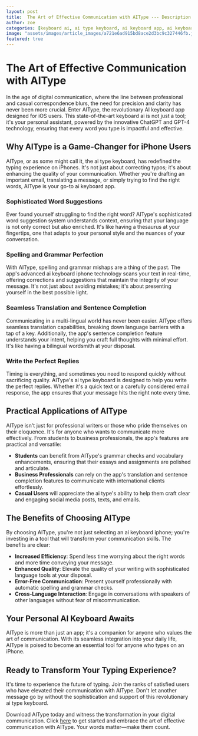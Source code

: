```yaml
---
layout: post
title:  The Art of Effective Communication with AIType --- Description
author: zoe
categories: [keyboard ai, ai type keyboard, ai keyboard app, ai keyboard, aitype, ai type, ai keyboard iphone]
image: "assets/images/article_images/a721e6ad915bd8ace2d3bc9c327446fb.jpg"
featured: true
---
```


# The Art of Effective Communication with AIType

In the age of digital communication, where the line between professional and casual correspondence blurs, the need for precision and clarity has never been more crucial. Enter AIType, the revolutionary AI keyboard app designed for iOS users. This state-of-the-art keyboard ai is not just a tool; it's your personal assistant, powered by the innovative ChatGPT and GPT-4 technology, ensuring that every word you type is impactful and effective.

## Why AIType is a Game-Changer for iPhone Users

AIType, or as some might call it, the ai type keyboard, has redefined the typing experience on iPhones. It's not just about correcting typos; it's about enhancing the quality of your communication. Whether you're drafting an important email, translating a message, or simply trying to find the right words, AIType is your go-to ai keyboard app.

### Sophisticated Word Suggestions

Ever found yourself struggling to find the right word? AIType's sophisticated word suggestion system understands context, ensuring that your language is not only correct but also enriched. It's like having a thesaurus at your fingertips, one that adapts to your personal style and the nuances of your conversation.

### Spelling and Grammar Perfection

With AIType, spelling and grammar mishaps are a thing of the past. The app's advanced ai keyboard iphone technology scans your text in real-time, offering corrections and suggestions that maintain the integrity of your message. It's not just about avoiding mistakes; it's about presenting yourself in the best possible light.

### Seamless Translation and Sentence Completion

Communicating in a multi-lingual world has never been easier. AIType offers seamless translation capabilities, breaking down language barriers with a tap of a key. Additionally, the app's sentence completion feature understands your intent, helping you craft full thoughts with minimal effort. It's like having a bilingual wordsmith at your disposal.

### Write the Perfect Replies

Timing is everything, and sometimes you need to respond quickly without sacrificing quality. AIType's ai type keyboard is designed to help you write the perfect replies. Whether it's a quick text or a carefully considered email response, the app ensures that your message hits the right note every time.

## Practical Applications of AIType

AIType isn't just for professional writers or those who pride themselves on their eloquence. It's for anyone who wants to communicate more effectively. From students to business professionals, the app's features are practical and versatile:

- **Students** can benefit from AIType's grammar checks and vocabulary enhancements, ensuring that their essays and assignments are polished and articulate.
- **Business Professionals** can rely on the app's translation and sentence completion features to communicate with international clients effortlessly.
- **Casual Users** will appreciate the ai type's ability to help them craft clear and engaging social media posts, texts, and emails.

## The Benefits of Choosing AIType

By choosing AIType, you're not just selecting an ai keyboard iphone; you're investing in a tool that will transform your communication skills. The benefits are clear:

- **Increased Efficiency**: Spend less time worrying about the right words and more time conveying your message.
- **Enhanced Quality**: Elevate the quality of your writing with sophisticated language tools at your disposal.
- **Error-Free Communication**: Present yourself professionally with automatic spelling and grammar checks.
- **Cross-Language Interaction**: Engage in conversations with speakers of other languages without fear of miscommunication.

## Your Personal AI Keyboard Awaits

AIType is more than just an app; it's a companion for anyone who values the art of communication. With its seamless integration into your daily life, AIType is poised to become an essential tool for anyone who types on an iPhone.

## Ready to Transform Your Typing Experience?

It's time to experience the future of typing. Join the ranks of satisfied users who have elevated their communication with AIType. Don't let another message go by without the sophistication and support of this revolutionary ai type keyboard.

Download AIType today and witness the transformation in your digital communication. Click [here](https://apps.apple.com/us/app/aitype-grammar-check-keyboard/id6469163944) to get started and embrace the art of effective communication with AIType. Your words matter—make them count.